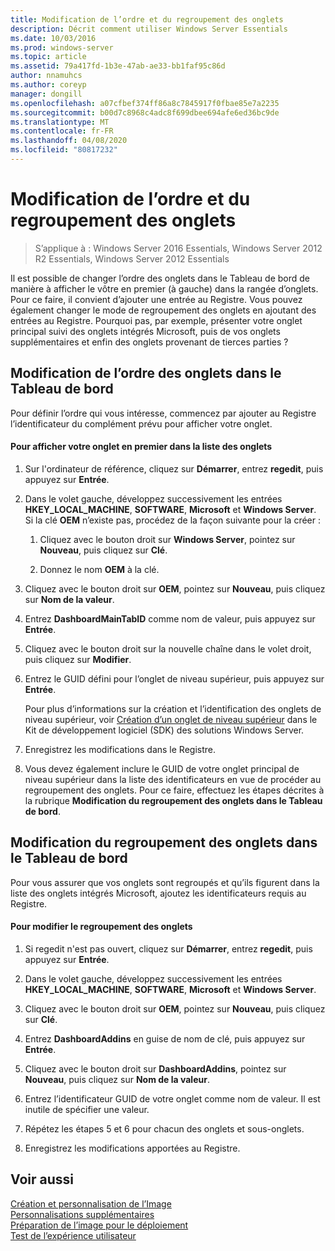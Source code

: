 ```yaml
---
title: Modification de l’ordre et du regroupement des onglets
description: Décrit comment utiliser Windows Server Essentials
ms.date: 10/03/2016
ms.prod: windows-server
ms.topic: article
ms.assetid: 79a417fd-1b3e-47ab-ae33-bb1faf95c86d
author: nnamuhcs
ms.author: coreyp
manager: dongill
ms.openlocfilehash: a07cfbef374ff86a8c7845917f0fbae85e7a2235
ms.sourcegitcommit: b00d7c8968c4adc8f699dbee694afe6ed36bc9de
ms.translationtype: MT
ms.contentlocale: fr-FR
ms.lasthandoff: 04/08/2020
ms.locfileid: "80817232"
---
```

# <a name="change-the-order-and-grouping-of-tabs"></a>Modification de l’ordre et du regroupement des onglets

>S’applique à : Windows Server 2016 Essentials, Windows Server 2012 R2 Essentials, Windows Server 2012 Essentials

Il est possible de changer l’ordre des onglets dans le Tableau de bord de manière à afficher le vôtre en premier (à gauche) dans la rangée d’onglets. Pour ce faire, il convient d’ajouter une entrée au Registre. Vous pouvez également changer le mode de regroupement des onglets en ajoutant des entrées au Registre. Pourquoi pas, par exemple, présenter votre onglet principal suivi des onglets intégrés Microsoft, puis de vos onglets supplémentaires et enfin des onglets provenant de tierces parties ?  
  
## <a name="change-the-order-of-the-tabs-in-the-dashboard"></a>Modification de l’ordre des onglets dans le Tableau de bord  
 Pour définir l’ordre qui vous intéresse, commencez par ajouter au Registre l’identificateur du complément prévu pour afficher votre onglet.  
  
#### <a name="to-display-your-tab-first-in-the-list-of-tabs"></a>Pour afficher votre onglet en premier dans la liste des onglets  
  
1.  Sur l'ordinateur de référence, cliquez sur **Démarrer**, entrez **regedit**, puis appuyez sur **Entrée**.  
  
2.  Dans le volet gauche, développez successivement les entrées **HKEY_LOCAL_MACHINE**, **SOFTWARE**, **Microsoft** et **Windows Server**. Si la clé **OEM** n’existe pas, procédez de la façon suivante pour la créer :  
  
    1.  Cliquez avec le bouton droit sur **Windows Server**, pointez sur **Nouveau**, puis cliquez sur **Clé**.  
  
    2.  Donnez le nom **OEM** à la clé.  
  
3.  Cliquez avec le bouton droit sur **OEM**, pointez sur **Nouveau**, puis cliquez sur **Nom de la valeur**.  
  
4.  Entrez **DashboardMainTabID** comme nom de valeur, puis appuyez sur **Entrée**.  
  
5.  Cliquez avec le bouton droit sur la nouvelle chaîne dans le volet droit, puis cliquez sur **Modifier**.  
  
6.  Entrez le GUID défini pour l’onglet de niveau supérieur, puis appuyez sur **Entrée**.  
  
     Pour plus d’informations sur la création et l’identification des onglets de niveau supérieur, voir [Création d’un onglet de niveau supérieur](https://msdn.microsoft.com/library/gg513957) dans le Kit de développement logiciel (SDK) des solutions Windows Server.  
  
7.  Enregistrez les modifications dans le Registre.  
  
8.  Vous devez également inclure le GUID de votre onglet principal de niveau supérieur dans la liste des identificateurs en vue de procéder au regroupement des onglets. Pour ce faire, effectuez les étapes décrites à la rubrique **Modification du regroupement des onglets dans le Tableau de bord**.  
  
## <a name="change-the-grouping-of-tabs-in-the-dashboard"></a>Modification du regroupement des onglets dans le Tableau de bord  
 Pour vous assurer que vos onglets sont regroupés et qu’ils figurent dans la liste des onglets intégrés Microsoft, ajoutez les identificateurs requis au Registre.  
  
#### <a name="to-change-the-grouping-of-tabs"></a>Pour modifier le regroupement des onglets  
  
1.  Si regedit n'est pas ouvert, cliquez sur **Démarrer**, entrez **regedit**, puis appuyez sur **Entrée**.  
  
2.  Dans le volet gauche, développez successivement les entrées **HKEY_LOCAL_MACHINE**, **SOFTWARE**, **Microsoft** et **Windows Server**.  
  
3.  Cliquez avec le bouton droit sur **OEM**, pointez sur **Nouveau**, puis cliquez sur **Clé**.  
  
4.  Entrez **DashboardAddins** en guise de nom de clé, puis appuyez sur **Entrée**.  
  
5.  Cliquez avec le bouton droit sur **DashboardAddins**, pointez sur **Nouveau**, puis cliquez sur **Nom de la valeur**.  
  
6.  Entrez l’identificateur GUID de votre onglet comme nom de valeur. Il est inutile de spécifier une valeur.  
  
7.  Répétez les étapes 5 et 6 pour chacun des onglets et sous-onglets.  
  
8.  Enregistrez les modifications apportées au Registre.  
  
## <a name="see-also"></a>Voir aussi  
 [Création et personnalisation de l’Image](Creating-and-Customizing-the-Image.md)   
 [Personnalisations supplémentaires](Additional-Customizations.md)   
 [Préparation de l’image pour le déploiement](Preparing-the-Image-for-Deployment.md)   
 [Test de l’expérience utilisateur](Testing-the-Customer-Experience.md)